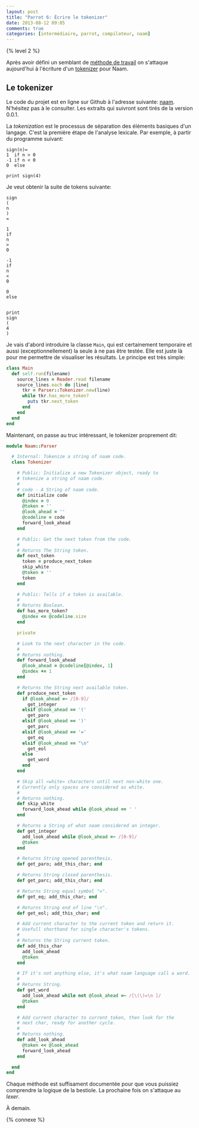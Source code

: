 ```yaml
---
layout: post
title: "Parrot 6: Écrire le tokenizer"
date: 2013-08-12 09:05
comments: true
categories: [intermédiaire, parrot, compilateur, naam]
---
```


{% level 2 %}

Après avoir défini un semblant de
[méthode de travail](http://lkdjiin.github.io/blog/2013/08/11/parrot-5-un-plan-pour-ecrire-un-compilateur/)
on s'attaque aujourd'hui à l'écriture d'un
[tokenizer](http://en.wikipedia.org/wiki/Tokenization)
pour Naam.

<!-- more -->

Le tokenizer
------------
Le code du projet est en ligne sur Github à l'adresse suivante:
[naam](https://github.com/lkdjiin/naam).
N'hésitez pas à le consulter. Les extraits qui suivront sont tirés de la
version 0.0.1.

La *tokenization* est le processus de séparation des éléments 
basiques d'un langage.
C'est la première étape de l'analyse lexicale.
Par exemple, à partir du programme suivant:

    sign(n)=
    1  if n > 0
    -1 if n < 0
    0  else

    print sign(4)

Je veut obtenir la suite de tokens suivante:

    sign
    (
    n
    )
    =

    1
    if
    n
    >
    0

    -1
    if
    n
    <
    0

    0
    else


    print
    sign
    (
    4
    )

Je vais d'abord introduire la classe `Main`, qui est certainement
temporaire et aussi (exceptionnellement) la seule à ne pas être
testée. Elle est juste là pour me permettre de visualiser les
résultats.
Le principe est très simple:

``` ruby lib/naam/main.rb
class Main
  def self.run(filename)
    source_lines = Reader.read filename
    source_lines.each do |line|
      tkr = Parser::Tokenizer.new(line)
      while tkr.has_more_token?
        puts tkr.next_token
      end
    end
  end
end
```


Maintenant, on passe au truc intéressant, le tokenizer
proprement dit:

``` ruby lib/naam/parser/tokenizer.rb
module Naam::Parser

  # Internal: Tokenize a string of naam code.
  class Tokenizer

    # Public: Initialize a new Tokenizer object, ready to
    # tokenize a string of naam code.
    #
    # code - A String of naam code.
    def initialize code
      @index = 0
      @token = ''
      @look_ahead = ''
      @codeline = code
      forward_look_ahead
    end

    # Public: Get the next token from the code.
    #
    # Returns The String token.
    def next_token
      token = produce_next_token
      skip_white
      @token = ''
      token
    end

    # Public: Tells if a token is available.
    #
    # Returns Boolean.
    def has_more_token?
      @index <= @codeline.size
    end

    private

    # Look to the next character in the code.
    #
    # Returns nothing.
    def forward_look_ahead
      @look_ahead = @codeline[@index, 1]
      @index += 1
    end

    # Returns the String next available token.
    def produce_next_token
      if @look_ahead =~ /[0-9]/
        get_integer
      elsif @look_ahead == '('
        get_paro
      elsif @look_ahead == ')'
        get_parc
      elsif @look_ahead == '='
        get_eq
      elsif @look_ahead == "\n"
        get_eol
      else
        get_word
      end
    end

    # Skip all «white» characters until next non-white one.
    # Currently only spaces are considered as white.
    #
    # Returns nothing.
    def skip_white
      forward_look_ahead while @look_ahead == ' '
    end

    # Returns a String of what naam considered an integer.
    def get_integer
      add_look_ahead while @look_ahead =~ /[0-9]/
      @token
    end

    # Returns String opened parenthesis.
    def get_paro; add_this_char; end

    # Returns String closed parenthesis.
    def get_parc; add_this_char; end

    # Returns String equal symbol "=".
    def get_eq; add_this_char; end

    # Returns String end of line "\n".
    def get_eol; add_this_char; end

    # Add current character to the current token and return it.
    # Usefull shorthand for single character's tokens.
    #
    # Returns the String current token.
    def add_this_char
      add_look_ahead
      @token
    end

    # If it's not anything else, it's what naam language call a word.
    #
    # Returns String.
    def get_word
      add_look_ahead while not @look_ahead =~ /[\(\)=\n ]/
      @token
    end

    # Add current character to current token, then look for the
    # next char, ready for another cycle.
    #
    # Returns nothing.
    def add_look_ahead
      @token << @look_ahead
      forward_look_ahead
    end

  end
end
```

Chaque méthode est suffisament documentée pour que vous puissiez
comprendre la logique de la bestiole. La prochaine fois on s'attaque
au *lexer*.

À demain.

{% connexe %}
